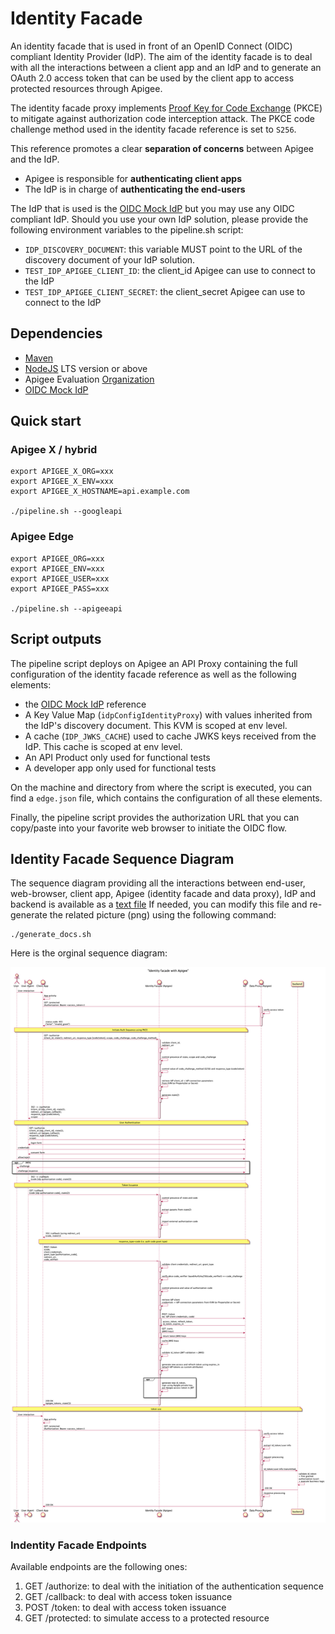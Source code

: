 # Identity Facade

An identity facade that is used in front of an OpenID Connect (OIDC) compliant
Identity Provider (IdP).
The aim of the identity facade is to deal with all the interactions between a
client app and an IdP and to generate an OAuth 2.0 access token that
can be used by the client app to access protected resources through Apigee.

The identity facade proxy implements [Proof Key for Code Exchange](https://datatracker.ietf.org/doc/html/rfc7636)
(PKCE) to mitigate against authorization code interception attack.
The PKCE code challenge method used in the identity facade reference is set to `S256`.

This reference promotes a clear **separation of concerns** between Apigee and
the IdP.

- Apigee is responsible for **authenticating client apps**
- The IdP is in charge of **authenticating the end-users**

The IdP that is used is the [OIDC Mock IdP](../oidc-mock) but you may
use any OIDC compliant IdP. Should you use your own IdP solution, please
provide the following environment variables to the pipeline.sh script:

- `IDP_DISCOVERY_DOCUMENT`: this variable MUST point to the URL of the
discovery document of your IdP solution.
- `TEST_IDP_APIGEE_CLIENT_ID`: the client_id Apigee can use to connect to
 the IdP
- `TEST_IDP_APIGEE_CLIENT_SECRET`: the client_secret Apigee can use to
connect to the IdP

## Dependencies

- [Maven](https://maven.apache.org/)
- [NodeJS](https://nodejs.org/en/) LTS version or above
- Apigee Evaluation [Organization](https://login.apigee.com/sign__up)
- [OIDC Mock IdP](../oidc-mock)

## Quick start

### Apigee X / hybrid

    export APIGEE_X_ORG=xxx
    export APIGEE_X_ENV=xxx
    export APIGEE_X_HOSTNAME=api.example.com

    ./pipeline.sh --googleapi

### Apigee Edge

    export APIGEE_ORG=xxx
    export APIGEE_ENV=xxx
    export APIGEE_USER=xxx
    export APIGEE_PASS=xxx

    ./pipeline.sh --apigeeapi

## Script outputs

The pipeline script deploys on Apigee an API Proxy containing the full
configuration of the identity facade reference as well as the
following elements:

- the [OIDC Mock IdP](../oidc-mock/README.md) reference
- A Key Value Map (`idpConfigIdentityProxy`) with values inherited from
the IdP's discovery document. This KVM is scoped at env level.
- A cache (`IDP_JWKS_CACHE`) used to cache JWKS keys received from
the IdP. This cache is scoped at env level.
- An API Product only used for functional tests
- A developer app only used for functional tests

On the machine and directory from where the script is executed, you can find
a `edge.json` file, which contains the configuration of all these
elements.

Finally, the pipeline script provides the authorization URL that you can
copy/paste into your favorite web browser to initiate the OIDC flow.

## Identity Facade Sequence Diagram

The sequence diagram providing all the interactions between end-user,
web-browser, client app, Apigee (identity facade and data proxy), IdP and
backend is available as a [text file](./diagram/sequence-identity-facade-v1.txt)
If needed, you can modify this file and re-generate the related picture (png)
using the following command:

    ./generate_docs.sh

Here is the orginal sequence diagram:

![Identity Facade](./diagram/sequence-identity-facade-v1.png "Seq. Diagram")

### Indentity Facade Endpoints

Available endpoints are the following ones:

1. GET /authorize: to deal with the initiation of the authentication sequence
2. GET /callback: to deal with access token issuance
3. POST /token: to deal with access token issuance
4. GET /protected: to simulate access to a protected resource
